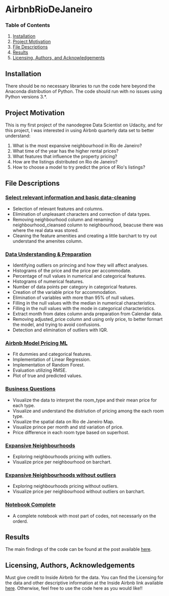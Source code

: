 # AirbnbRioDeJaneiro

### Table of Contents

1. [Installation](#installation)
2. [Project Motivation](#motivation)
3. [File Descriptions](#files)
4. [Results](#results)
5. [Licensing, Authors, and Acknowledgements](#licensing)

## Installation <a name="installation"></a>

There should be no necessary libraries to run the code here beyond the Anaconda distribution of Python.  The code should run with no issues using Python versions 3.*.

## Project Motivation<a name="motivation"></a>

This is my first project of the nanodegree Data Scientist on Udacity, and for this project, I was interested in using Airbnb quarterly data set to better understand:

1. What is the most expansive neighbourhood in Rio de Janeiro?
2. What time of the year has the higher rental prices?
3. What features that influence the property pricing?
4. How are the listings distributed on Rio de Janeiro?
5. How to choose a model to try predict the price of Rio's listings?


## File Descriptions <a name="files"></a>

### [Select relevant information and basic data-cleaning](https://github.com/zaninth/AirbnbRioDeJaneiro/blob/main/1%20Relevant%20information%20and%20basic%20data%20cleaning.ipynb)

- Selection of relevant features and columns.
- Elimination of unpleasant characters and correction of data types.
- Removing neighbourhood column and renaming neighbourhood_cleansed column to neighbourhood, beacuse there was where the real data was stored.
- Cleaning the feature amenities and creating a little barchart to try out understand the amenites column. 

### [Data Understanding & Preparation](https://github.com/zaninth/AirbnbRioDeJaneiro/blob/main/2%20Data%20understanding%20and%20Data%20preparation.ipynb)

- Identifying outliers on princing and how they will affect analyses.
- Histograms of the price and the price per accommodate.
- Percentage of null values in numerical and categorical features.
- Histograms of numerical features.
- Number of data points per category in categorical features.
- Creation of the variable price for accommodation.
- Elimination of variables with more than 95% of null values.
- Filling in the null values with the median in numerical characteristics.
- Filling in the null values with the mode in categorical characteristics.
- Extract month from dates column anda preparation from Calendar data.
- Removing adjusted_price column and using only price, to better formart the model, and trying to avoid confusions.
- Detection and elimination of outliers with IQR.

### [Airbnb Model Pricing ML](https://github.com/zaninth/AirbnbRioDeJaneiro/blob/main/3%20airbnb%20Model%20Pricing%20ML.ipynb)

- Fit dummies and categorical features.
- Implementation of Linear Regression.
- Implementation of Random Forest.
- Evaluation utilizing RMSE.
- Plot of true and predicted values.

### [Business Questions](https://github.com/zaninth/AirbnbRioDeJaneiro/blob/main/4%20Business%20questions.ipynb)

- Visualize the data to interpret the room_type and their mean price for each type.
- Visualize and understand the distriution of pricing among the each room type.
- Visualize the spatial data on Rio de Janeiro Map.
- Visualize prince per month and std variation of price.
- Price difference in each room type based on superhost.

### [Expansive Neighbourhoods](https://github.com/zaninth/AirbnbRioDeJaneiro/blob/main/5%20most_expansive.ipynb)

- Exploring neighbourhoods pricing with outliers.
- Visualize price per neighbourhood on barchart.

### [Expansive Neighbourhoods without outliers](https://github.com/zaninth/AirbnbRioDeJaneiro/blob/main/6%20most_expansive_without_outliers.ipynb)

- Exploring neighbourhoods pricing without outliers.
- Visualize price per neighbourhood without outliers on barchart.

### [Notebook Complete](https://github.com/zaninth/AirbnbRioDeJaneiro/blob/main/7%20COMPLETE.ipynb)

- A complete notebook with most part of codes, not necessarly on the orderd.

## Results<a name="results"></a>

The main findings of the code can be found at the post available [here](https://medium.com/@thaleszanin/this-is-airbnb-in-rio-715686163d3c).

## Licensing, Authors, Acknowledgements<a name="licensing"></a>

Must give credit to Inside Airbnb for the data.  You can find the Licensing for the data and other descriptive information at the Inside Airbnb link available [here](http://insideairbnb.com).  Otherwise, feel free to use the code here as you would like!!


